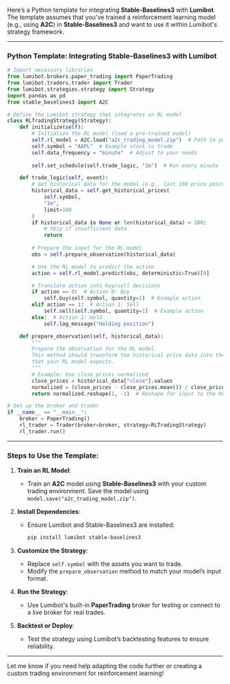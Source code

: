 Here’s a Python template for integrating **Stable-Baselines3** with **Lumibot**. The template assumes that you’ve trained a reinforcement learning model (e.g., using **A2C**) in **Stable-Baselines3** and want to use it within Lumibot's strategy framework.

---

### Python Template: Integrating Stable-Baselines3 with Lumibot

```python
# Import necessary libraries
from lumibot.brokers.paper_trading import PaperTrading
from lumibot.traders.trader import Trader
from lumibot.strategies.strategy import Strategy
import pandas as pd
from stable_baselines3 import A2C

# Define the Lumibot strategy that integrates an RL model
class RLTradingStrategy(Strategy):
    def initialize(self):
        # Initialize the RL model (load a pre-trained model)
        self.rl_model = A2C.load("a2c_trading_model.zip")  # Path to your trained model
        self.symbol = "AAPL"  # Example stock to trade
        self.data_frequency = "minute"  # Adjust to your needs
        
        self.set_schedule(self.trade_logic, "1m")  # Run every minute

    def trade_logic(self, event):
        # Get historical data for the model (e.g., last 100 price points)
        historical_data = self.get_historical_prices(
            self.symbol, 
            "1m", 
            limit=100
        )
        if historical_data is None or len(historical_data) < 100:
            # Skip if insufficient data
            return
        
        # Prepare the input for the RL model
        obs = self.prepare_observation(historical_data)

        # Use the RL model to predict the action
        action = self.rl_model.predict(obs, deterministic=True)[0]

        # Translate action into buy/sell decisions
        if action == 0:  # Action 0: Buy
            self.buy(self.symbol, quantity=1)  # Example action
        elif action == 1:  # Action 1: Sell
            self.sell(self.symbol, quantity=1)  # Example action
        else:  # Action 2: Hold
            self.log_message("Holding position")

    def prepare_observation(self, historical_data):
        """
        Prepare the observation for the RL model.
        This method should transform the historical price data into the format
        that your RL model expects.
        """
        # Example: Use close prices normalized
        close_prices = historical_data["close"].values
        normalized = (close_prices - close_prices.mean()) / close_prices.std()
        return normalized.reshape(1, -1)  # Reshape for input to the RL model

# Set up the broker and trader
if __name__ == "__main__":
    broker = PaperTrading()
    rl_trader = Trader(broker=broker, strategy=RLTradingStrategy)
    rl_trader.run()
```

---

### Steps to Use the Template:

1. **Train an RL Model**:
   - Train an **A2C** model using **Stable-Baselines3** with your custom trading environment. Save the model using `model.save("a2c_trading_model.zip")`.

2. **Install Dependencies**:
   - Ensure Lumibot and Stable-Baselines3 are installed:
     ```bash
     pip install lumibot stable-baselines3
     ```

3. **Customize the Strategy**:
   - Replace `self.symbol` with the assets you want to trade.
   - Modify the `prepare_observation` method to match your model’s input format.

4. **Run the Strategy**:
   - Use Lumibot's built-in **PaperTrading** broker for testing or connect to a live broker for real trades.

5. **Backtest or Deploy**:
   - Test the strategy using Lumibot’s backtesting features to ensure reliability.

---

Let me know if you need help adapting the code further or creating a custom trading environment for reinforcement learning!